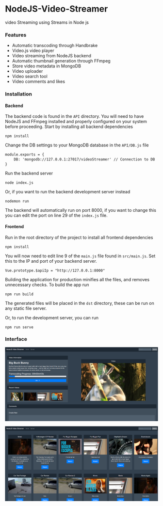 # NodeJS-Video-Streamer
video Streaming using Streams in Node js
### Features

- Automatic transcoding through Handbrake
- Video.js video player
- Video streaming from NodeJS backend
- Automatic thumbnail generation through FFmpeg
- Store video metadata in MongoDB
- Video uploader
- Video search tool
- Video comments and likes

### Installation
#### Backend
The backend code is found in the `API` directory. You will need to have NodeJS and FFmpeg installed and properly configured on your system before proceeding.
Start by installing all backend dependencies
```
npm install
```
Change the DB settings to your MongoDB database in the `API/DB.js` file
```
module.exports = {
    DB: 'mongodb://127.0.0.1:27017/videoStreamer' // Connection to DB
}
```

Run the backend server
```
node index.js
```
Or, if you want to run the backend development server instead
```
nodemon run
```
The backend will automatically run on port 8000, if you want to change this you can edit the port on line 29 of the `index.js` file.

#### Frontend
Run in the root directory of the project to install all frontend dependencies
```
npm install
```
You will now need to edit line 9 of the `main.js` file found in `src/main.js`. Set this to the IP and port of your backend server.
```
Vue.prototype.$apiIp = "http://127.0.0.1:8000"
```
Building the application for production minifies all the files, and removes unnecessary checks. To build the app run
```
npm run build
```
The generated files will be placed in the ```dst``` directory, these can be run on any static file server.

Or, to run the development server, you can run
```
npm run serve
```
### Interface

![Transcoding](https://raw.githubusercontent.com/jslightham/NodeJS-Video-Streamer/master/images/Transcoding.png)

![Home](https://raw.githubusercontent.com/jslightham/NodeJS-Video-Streamer/master/images/Home.png)


